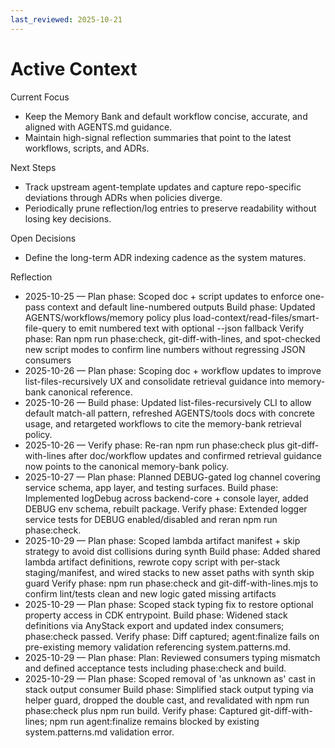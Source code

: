 ```yaml
---
last_reviewed: 2025-10-21
---
```


# Active Context

Current Focus

- Keep the Memory Bank and default workflow concise, accurate, and aligned with AGENTS.md guidance.
- Maintain high-signal reflection summaries that point to the latest workflows, scripts, and ADRs.

Next Steps

- Track upstream agent-template updates and capture repo-specific deviations through ADRs when policies diverge.
- Periodically prune reflection/log entries to preserve readability without losing key decisions.

Open Decisions

- Define the long-term ADR indexing cadence as the system matures.

Reflection

- 2025-10-25 — Plan phase: Scoped doc + script updates to enforce one-pass context and default line-numbered outputs
  Build phase: Updated AGENTS/workflows/memory policy plus load-context/read-files/smart-file-query to emit numbered text with optional --json fallback
  Verify phase: Ran npm run phase:check, git-diff-with-lines, and spot-checked new script modes to confirm line numbers without regressing JSON consumers
- 2025-10-26 — Plan phase: Scoping doc + workflow updates to improve list-files-recursively UX and consolidate retrieval guidance into memory-bank canonical reference.
- 2025-10-26 — Build phase: Updated list-files-recursively CLI to allow default match-all pattern, refreshed AGENTS/tools docs with concrete usage, and retargeted workflows to cite the memory-bank retrieval policy.
- 2025-10-26 — Verify phase: Re-ran npm run phase:check plus git-diff-with-lines after doc/workflow updates and confirmed retrieval guidance now points to the canonical memory-bank policy.
- 2025-10-27 — Plan phase: Planned DEBUG-gated log channel covering service schema, app layer, and testing surfaces.
  Build phase: Implemented logDebug across backend-core + console layer, added DEBUG env schema, rebuilt package.
  Verify phase: Extended logger service tests for DEBUG enabled/disabled and reran npm run phase:check.
- 2025-10-29 — Plan phase: Scoped lambda artifact manifest + skip strategy to avoid dist collisions during synth
  Build phase: Added shared lambda artifact definitions, rewrote copy script with per-stack staging/manifest, and wired stacks to new asset paths with synth skip guard
  Verify phase: npm run phase:check and git-diff-with-lines.mjs to confirm lint/tests clean and new logic gated missing artifacts
- 2025-10-29 — Plan phase: Scoped stack typing fix to restore optional property access in CDK entrypoint.
  Build phase: Widened stack definitions via AnyStack export and updated index consumers; phase:check passed.
  Verify phase: Diff captured; agent:finalize fails on pre-existing memory validation referencing system.patterns.md.
- 2025-10-29 — Plan phase: Plan: Reviewed consumers typing mismatch and defined acceptance tests including phase:check and build.
- 2025-10-29 — Plan phase: Scoped removal of 'as unknown as' cast in stack output consumer
  Build phase: Simplified stack output typing via helper guard, dropped the double cast, and revalidated with npm run phase:check plus npm run build.
  Verify phase: Captured git-diff-with-lines; npm run agent:finalize remains blocked by existing system.patterns.md validation error.
